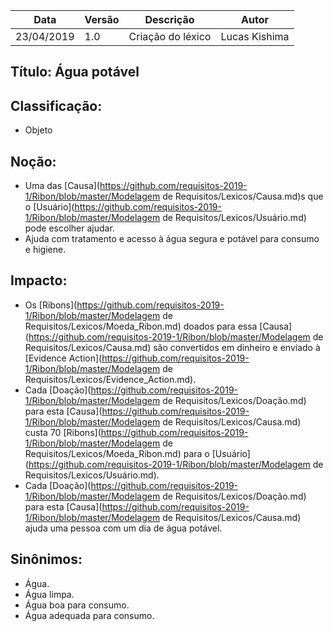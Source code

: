 | Data | Versão | Descrição | Autor |
|---|---|---|---|
| 23/04/2019 | 1.0 | Criação do léxico  | Lucas Kishima |

## Título: Água potável

## Classificação:

- Objeto

## Noção:

- Uma das [Causa](https://github.com/requisitos-2019-1/Ribon/blob/master/Modelagem de Requisitos/Lexicos/Causa.md)s que o [Usuário](https://github.com/requisitos-2019-1/Ribon/blob/master/Modelagem de Requisitos/Lexicos/Usuário.md) pode escolher ajudar.
- Ajuda com tratamento e acesso à água segura e potável para consumo e higiene.

## Impacto:

- Os [Ribons](https://github.com/requisitos-2019-1/Ribon/blob/master/Modelagem de Requisitos/Lexicos/Moeda_Ribon.md) doados para essa [Causa](https://github.com/requisitos-2019-1/Ribon/blob/master/Modelagem de Requisitos/Lexicos/Causa.md) são convertidos em dinheiro e enviado à [Evidence Action](https://github.com/requisitos-2019-1/Ribon/blob/master/Modelagem de Requisitos/Lexicos/Evidence_Action.md).
- Cada [Doação](https://github.com/requisitos-2019-1/Ribon/blob/master/Modelagem de Requisitos/Lexicos/Doação.md) para esta [Causa](https://github.com/requisitos-2019-1/Ribon/blob/master/Modelagem de Requisitos/Lexicos/Causa.md) custa 70 [Ribons](https://github.com/requisitos-2019-1/Ribon/blob/master/Modelagem de Requisitos/Lexicos/Moeda_Ribon.md) para o [Usuário](https://github.com/requisitos-2019-1/Ribon/blob/master/Modelagem de Requisitos/Lexicos/Usuário.md).
- Cada [Doação](https://github.com/requisitos-2019-1/Ribon/blob/master/Modelagem de Requisitos/Lexicos/Doação.md) para esta [Causa](https://github.com/requisitos-2019-1/Ribon/blob/master/Modelagem de Requisitos/Lexicos/Causa.md) ajuda uma pessoa com um dia de água potável.


## Sinônimos:

- Água.
- Água limpa.
- Água boa para consumo.
- Água adequada para consumo.
